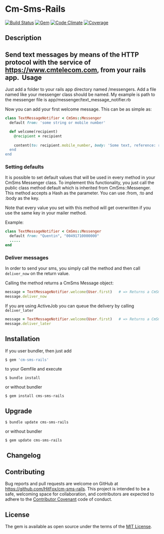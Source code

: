 Cm-Sms-Rails
==============

[![Build Status](https://img.shields.io/travis/HitFox/cm-sms-rails.svg?style=flat-square)](https://travis-ci.org/HitFox/cm-sms-rails)
[![Gem](https://img.shields.io/gem/dt/cm-sms-rails.svg?style=flat-square)](https://rubygems.org/gems/cm-sms-rails)
[![Code Climate](https://img.shields.io/codeclimate/github/HitFox/cm-sms-rails.svg?style=flat-square)](https://codeclimate.com/github/HitFox/cm-sms-rails)
[![Coverage](https://img.shields.io/coveralls/HitFox/cm-sms-rails.svg?style=flat-square)](https://coveralls.io/github/HitFox/cm-sms-rails)

Description
-----------

Send text messages by means of the HTTP protocol with the service of https://www.cmtelecom.com, from your rails app.
​
Usage
------------

Just add a folder to your rails app directory named /messengers. Add a file named like your messenger class should be named.
My example is path to the messenger file is app/messenger/text_message_notifier.rb

Now you can add your first welcome message.
This can be as simple as:

```ruby
class TextMessageNotifier < CmSms::Messenger
  default from: 'some string or mobile number'

  def welcome(recipient)
    @recipient = recipient
    
    content(to: recipient.mobile_number, body: 'Some text, reference: recipient.id)
  end
end
```
### Setting defaults

It is possible to set default values that will be used in every method in your CmSms Messenger class. To implement this functionality, you just call the public class method default which is inherited from CmSms::Messenger. This method accepts a Hash as the parameter. You can use :from, :to and :body as the key.

Note that every value you set with this method will get overwritten if you use the same key in your mailer method.

Example:

```ruby
class TextMessageNotifier < CmSms::Messenger
  default from: "Quentin", "00491710000000"
  .....
end
```
### Deliver messages

In order to send your sms, you simply call the method and then call `deliver_now` on the return value.

Calling the method returns a CmSms Message object:
```ruby
message = TextMessageNotifier.welcome(User.first)   # => Returns a CmSms::Message object
message.deliver_now
```

If you are using ActiveJob you can queue the delivery by calling `deliver_later`
```ruby
message = TextMessageNotifier.welcome(User.first)   # => Returns a CmSms::Message object
message.deliver_later
```

Installation
------------

If you user bundler, then just add 
```ruby
$ gem 'cm-sms-rails'
```
to your Gemfile and execute
```
$ bundle install
```
or without bundler
```
$ gem install cms-sms-rails
```

Upgrade
-------
```
$ bundle update cms-sms-rails
```
or without bundler

```
$ gem update cms-sms-rails
```
​
Changelog
---------

## Contributing

Bug reports and pull requests are welcome on GitHub at https://github.com/HitFox/cm-sms-rails. This project is intended to be a safe, welcoming space for collaboration, and contributors are expected to adhere to the [Contributor Covenant](http://contributor-covenant.org) code of conduct.


## License

The gem is available as open source under the terms of the [MIT License](http://opensource.org/licenses/MIT).

